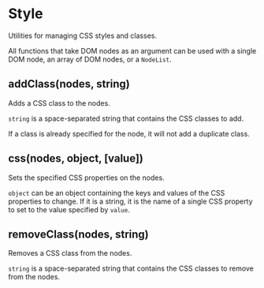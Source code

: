 # Style

Utilities for managing CSS styles and classes.

All functions that take DOM nodes as an argument can be used with a single DOM
node, an array of DOM nodes, or a `NodeList`.


## addClass(nodes, string)

Adds a CSS class to the nodes.

`string` is a space-separated string that contains the CSS classes to add.

If a class is already specified for the node, it will not add a duplicate class.


## css(nodes, object, [value])

Sets the specified CSS properties on the nodes.

`object` can be an object containing the keys and values of the CSS properties
to change. If it is a string, it is the name of a single CSS property to set to
the value specified by `value`.


## removeClass(nodes, string)

Removes a CSS class from the nodes.

`string` is a space-separated string that contains the CSS classes to remove
from the nodes.
